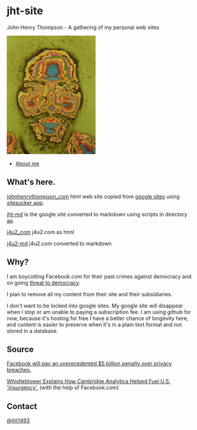 # jht-site

John Henry Thompson - A gathering of my personal web sites

[![](jht-md/_/rsrc/1295207567308/the-art-of-learning/reflections/colorized-jht-height=320&width=240.jpg)](http://www.johnhenrythompson.com/the-art-of-learning/reflections/colorized-jht.jpg?attredirects=0)

- [About me](jht-md/README.md)

## What's here.

[johnhenrythompson_com](johnhenrythompson_com) html web site copied from [google sites](http://www.johnhenrythompson.com) using [sitesucker app](https://ricks-apps.com/osx/sitesucker/).

[jht-md](jht-md/README.md) is the google site converted to markdown using scripts in directory [aa](aa).

[j4u2_com](j4u2_com) j4u2.com as html

[j4u2-md](j4u2-md) j4u2.com converted to markdown

## Why?

I am boycotting Facebook.com for their past crimes against democracy and on going [threat to democracy](https://www.npr.org/2019/10/23/772075523/mark-zuckerberg-offers-a-choice-the-facebook-way-or-the-china-way).

I plan to remove all my content from their site and their subsidiaries.

I don't want to be locked into google sites. My google site will disappear when I stop or am unable to paying a subscription fee. I am using github for now, because it's hosting for free I have a better chance of longevity here, and content is easier to preserve when it's in a plain text format and not stored in a database.

## Source

[Facebook will pay an unprecedented \$5 billion penalty over privacy breaches.](https://www.cnn.com/2019/07/24/tech/facebook-ftc-settlement/index.html)

[Whistleblower Explains How Cambridge Analytica Helped Fuel U.S. 'Insurgency'.](https://www.npr.org/2019/10/08/768216311/whistleblower-explains-how-cambridge-analytica-helped-fuel-u-s-insurgency) (with the help of Facebook.com)

## Contact

[@jht1493](https://twitter.com/jht1493)
